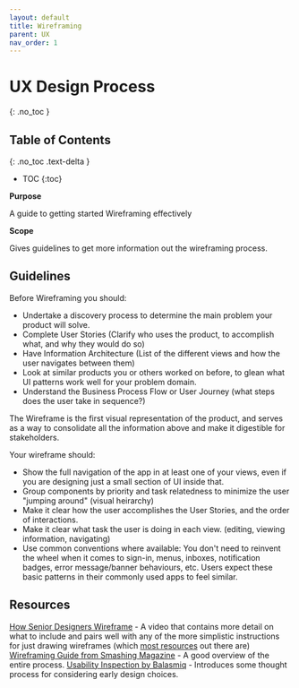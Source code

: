```yaml
---
layout: default
title: Wireframing
parent: UX
nav_order: 1
---
```


# UX Design Process
{: .no_toc }

## Table of Contents
{: .no_toc .text-delta }

- TOC
{:toc}

**Purpose**

A guide to getting started Wireframing effectively

**Scope**

Gives guidelines to get more information out the wireframing process.

## Guidelines

Before Wireframing you should:
  * Undertake a discovery process to determine the main problem your product will solve.
  * Complete User Stories (Clarify who uses the product, to accomplish what, and why they would do so)
  * Have Information Architecture (List of the different views and how the user navigates between them)
  * Look at similar products you or others worked on before, to glean what UI patterns work well for your problem domain.
  * Understand the Business Process Flow or User Journey (what steps does the user take in sequence?)

The Wireframe is the first visual representation of the product, and serves as a way to consolidate all the information above and make it digestible for stakeholders.

Your wireframe should:
  * Show the full navigation of the app in at least one of your views, even if you are designing just a small section of UI inside that.
  * Group components by priority and task relatedness to minimize the user "jumping around" (visual heirarchy)
  * Make it clear how the user accomplishes the User Stories, and the order of interactions.
  * Make it clear what task the user is doing in each view. (editing, viewing information, navigating)
  * Use common conventions where available: You don't need to reinvent the wheel when it comes to sign-in, menus, inboxes, notification badges, error message/banner behaviours, etc. Users expect these basic patterns in their commonly used apps to feel similar.

## Resources

[How Senior Designers Wireframe](https://youtu.be/66m1adPbHJk) - A video that contains more detail on what to include and pairs well with any of the more simplistic instructions for just drawing wireframes (which [most resources](https://www.smashingmagazine.com/2020/04/wireframe-design-success/) out there are)
[Wireframing Guide from Smashing Magazine](https://www.smashingmagazine.com/2018/03/guide-wireframing-prototyping/) - A good overview of the entire process.
[Usability Inspection by Balasmiq](https://balsamiq.com/learn/articles/usability-inspection/) - Introduces some thought process for considering early design choices.
